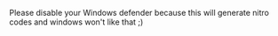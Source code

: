 Please disable your Windows defender because this will generate nitro codes and windows won't like that ;)
